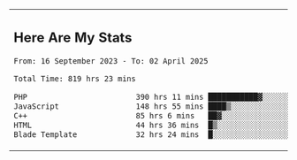 <table border="0">
 <tr>
  <td>
      <h2>Here Are My Stats</h2>
 <!--START_SECTION:waka-->

```txt
From: 16 September 2023 - To: 02 April 2025

Total Time: 819 hrs 23 mins

PHP                        390 hrs 11 mins ███████████▓░░░░░░░░░░░░░   47.01 %
JavaScript                 148 hrs 55 mins ████▒░░░░░░░░░░░░░░░░░░░░   17.94 %
C++                        85 hrs 6 mins   ██▓░░░░░░░░░░░░░░░░░░░░░░   10.25 %
HTML                       44 hrs 36 mins  █▒░░░░░░░░░░░░░░░░░░░░░░░   05.37 %
Blade Template             32 hrs 24 mins  █░░░░░░░░░░░░░░░░░░░░░░░░   03.90 %
```

<!--END_SECTION:waka-->
  </td>
    <td>
   <div align="start">
        <a href="https://open.spotify.com/user/dxso20he52f5d4ti73duavf95">
        <img width="200px" src="https://spotify-github-profile.kittinanx.com/api/view.svg?uid=dxso20he52f5d4ti73duavf95&cover_image=true&theme=default&show_offline=false&background_color=121212&interchange=false" alt="Spotify Now Playing">
    </a>
</div> 

  </td>
 </tr>

</table>





